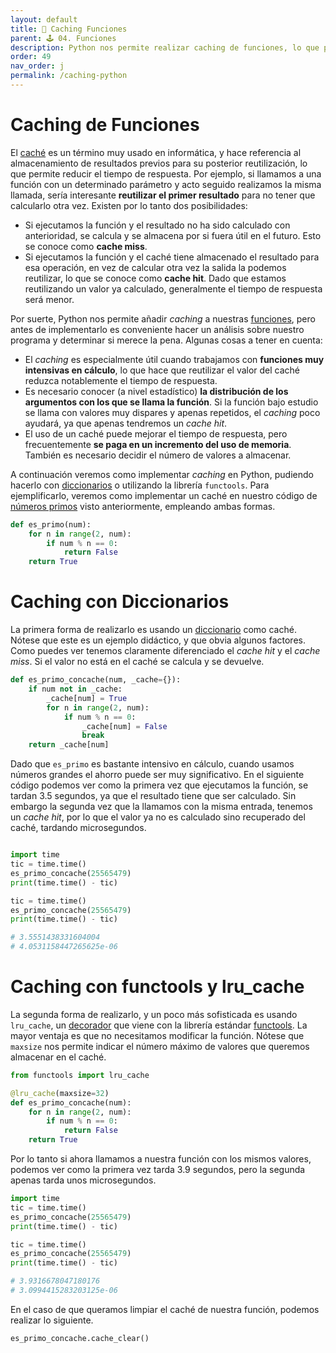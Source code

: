 ```yaml
---
layout: default
title: 📕 Caching Funciones
parent: 🕹 04. Funciones
description: Python nos permite realizar caching de funciones, lo que permite ahorrar en tiempo de ejecución cuando el valor con el que se llama a la función ya ha sido calculado anteriormente. El caching puede ser implementado por nosotros mismos usando un diccionario, o también podemos usar el lru_cache del paquete functools.
order: 49
nav_order: j
permalink: /caching-python
---
```


# Caching de Funciones

El [caché](https://es.wikipedia.org/wiki/Cach%C3%A9_(inform%C3%A1tica)) es un término muy usado en informática, y hace referencia al almacenamiento de resultados previos para su posterior reutilización, lo que permite reducir el tiempo de respuesta. Por ejemplo, si llamamos a una función con un determinado parámetro y acto seguido realizamos la misma llamada, sería interesante **reutilizar el primer resultado** para no tener que calcularlo otra vez. Existen por lo tanto dos posibilidades:
* Si ejecutamos la función y el resultado no ha sido calculado con anterioridad, se calcula y se almacena por si fuera útil en el futuro. Esto se conoce como **cache miss**.
* Si ejecutamos la función y el caché tiene almacenado el resultado para esa operación, en vez de calcular otra vez la salida la podemos reutilizar, lo que se conoce como **cache hit**. Dado que estamos reutilizando un valor ya calculado, generalmente el tiempo de respuesta será menor.


Por suerte, Python nos permite añadir *caching* a nuestras [funciones](/funciones-en-python), pero antes de implementarlo es conveniente hacer un análisis sobre nuestro programa y determinar si merece la pena. Algunas cosas a tener en cuenta:
* El *caching* es especialmente útil cuando trabajamos con **funciones muy intensivas en cálculo**, lo que hace que reutilizar el valor del caché reduzca notablemente el tiempo de respuesta.
* Es necesario conocer (a nivel estadístico) **la distribución de los argumentos con los que se llama la función**. Si la función bajo estudio se llama con valores muy dispares y apenas repetidos, el *caching* poco ayudará, ya que apenas tendremos un *cache hit*.
* El uso de un caché puede mejorar el tiempo de respuesta, pero frecuentemente **se paga en un incremento del uso de memoria**. También es necesario decidir el número de valores a almacenar.

A continuación veremos como implementar *caching* en Python, pudiendo hacerlo con [diccionarios](/diccionarios-en-python) o utilizando la librería `functools`. Para ejemplificarlo, veremos como implementar un caché en nuestro código de [números primos](/numeros-primos-python) visto anteriormente, empleando ambas formas.

```python
def es_primo(num):
    for n in range(2, num):
        if num % n == 0:
            return False
    return True
```

# Caching con Diccionarios

La primera forma de realizarlo es usando un [diccionario](/diccionarios-en-python) como caché. Nótese que este es un ejemplo didáctico, y que obvia algunos factores. Como puedes ver tenemos claramente diferenciado el *cache hit* y el *cache miss*. Si el valor no está en el caché se calcula y se devuelve.

```python
def es_primo_concache(num, _cache={}):
    if num not in _cache:
        _cache[num] = True
        for n in range(2, num):
            if num % n == 0:
                _cache[num] = False
                break
    return _cache[num]
```

Dado que `es_primo` es bastante intensivo en cálculo, cuando usamos números grandes el ahorro puede ser muy significativo. En el siguiente código podemos ver como la primera vez que ejecutamos la función, se tardan 3.5 segundos, ya que el resultado tiene que ser calculado. Sin embargo la segunda vez que la llamamos con la misma entrada, tenemos un *cache hit*, por lo que el valor ya no es calculado sino recuperado del caché, tardando microsegundos.

```python

import time
tic = time.time()
es_primo_concache(25565479)
print(time.time() - tic)

tic = time.time()
es_primo_concache(25565479)
print(time.time() - tic)

# 3.5551438331604004
# 4.0531158447265625e-06
```

# Caching con functools y lru_cache

La segunda forma de realizarlo, y un poco más sofisticada es usando `lru_cache`, un [decorador](/decoradores-python) que viene con la librería estándar [functools](https://docs.python.org/3/library/functools.html). La mayor ventaja es que no necesitamos modificar la función. Nótese que `maxsize` nos permite indicar el número máximo de valores que queremos almacenar en el caché.

```python
from functools import lru_cache

@lru_cache(maxsize=32)
def es_primo_concache(num):
    for n in range(2, num):
        if num % n == 0:
            return False
    return True
```

Por lo tanto si ahora llamamos a nuestra función con los mismos valores, podemos ver como la primera vez tarda 3.9 segundos, pero la segunda apenas tarda unos microsegundos.

```python
import time
tic = time.time()
es_primo_concache(25565479)
print(time.time() - tic)

tic = time.time()
es_primo_concache(25565479)
print(time.time() - tic)

# 3.9316678047180176
# 3.0994415283203125e-06
```

En el caso de que queramos limpiar el caché de nuestra función, podemos realizar lo siguiente.

```python
es_primo_concache.cache_clear()
```